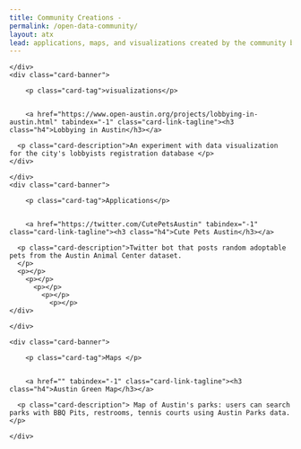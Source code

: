 ```yaml
---
title: Community Creations -
permalink: /open-data-community/
layout: atx
lead: applications, maps, and visualizations created by the community built using the City of Austin's open data.
---
```

<section class="usa-grid">

<article class="card usa-width-one-third usa-width-tablet">
  <div class="card-link" href="resources." tabindex="-1">
    <div role="img" title="screenshot of the portal homepage" class="card-image-bg " style="background-image: url({{ site.baseurl }}/images/lobbying-in-austin.png);">

    </div>
    <div class="card-banner">

        <p class="card-tag">visualizations</p>


        <a href="https://www.open-austin.org/projects/lobbying-in-austin.html" tabindex="-1" class="card-link-tagline"><h3 class="h4">Lobbying in Austin</h3></a>

      <p class="card-description">An experiment with data visualization for the city's lobbyists registration database </p>
    </div>
  </div>
</article>

<article class="card usa-width-one-third usa-width-tablet">
  <div class="card-link" href="" tabindex="-1">
    <div role="img" title="" class="card-image-bg "  style="background-image:url({{ site.baseurl }}/images/cute_pets.png);">

    </div>
    <div class="card-banner">

        <p class="card-tag">Applications</p>


        <a href="https://twitter.com/CutePetsAustin" tabindex="-1" class="card-link-tagline"><h3 class="h4">Cute Pets Austin</h3></a>

      <p class="card-description">Twitter bot that posts random adoptable pets from the Austin Animal Center dataset.
      </p>
      <p></p>
        <p></p>
          <p></p>
            <p></p>
              <p></p>
    </div>
  </div>
</article>

  <article class="card usa-width-one-third usa-width-tablet">
  <div class="card-link" href="" tabindex="-1">
    <div role="img" title="" class="card-image-bg " style="background-image: url({{ site.baseurl }}/images/austin_green_map.png);">

    </div>

    <div class="card-banner">

        <p class="card-tag">Maps </p>


        <a href="" tabindex="-1" class="card-link-tagline"><h3 class="h4">Austin Green Map</h3></a>

      <p class="card-description"> Map of Austin's parks: users can search parks with BBQ Pits, restrooms, tennis courts using Austin Parks data.</p>

    </div>
  </div>
</article>
  </section>

